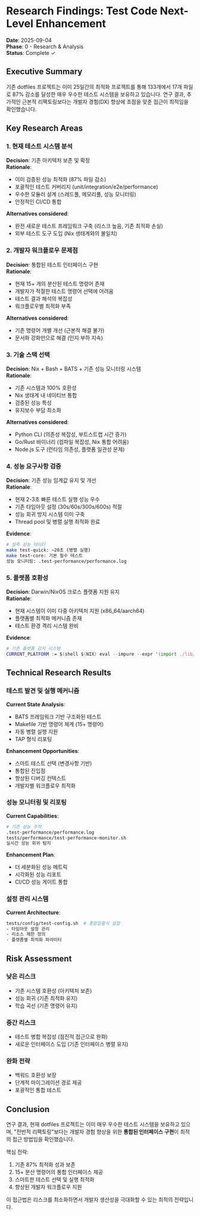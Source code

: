 # Research Findings: Test Code Next-Level Enhancement

**Date**: 2025-09-04  
**Phase**: 0 - Research & Analysis  
**Status**: Complete ✓

## Executive Summary

기존 dotfiles 프로젝트는 이미 25일간의 최적화 프로젝트를 통해 133개에서 17개 파일로 87% 감소를 달성한 매우 우수한 테스트 시스템을 보유하고 있습니다. 연구 결과, 추가적인 근본적 리팩토링보다는 개발자 경험(DX) 향상에 초점을 맞춘 접근이 최적임을 확인했습니다.

## Key Research Areas

### 1. 현재 테스트 시스템 분석

**Decision**: 기존 아키텍처 보존 및 확장  
**Rationale**:

- 이미 검증된 성능 최적화 (87% 파일 감소)
- 포괄적인 테스트 커버리지 (unit/integration/e2e/performance)
- 우수한 모듈러 설계 (스레드풀, 메모리풀, 성능 모니터링)
- 안정적인 CI/CD 통합

**Alternatives considered**:

- 완전 새로운 테스트 프레임워크 구축 (리스크 높음, 기존 최적화 손실)
- 외부 테스트 도구 도입 (Nix 생태계와의 불일치)

### 2. 개발자 워크플로우 문제점

**Decision**: 통합된 테스트 인터페이스 구현  
**Rationale**:

- 현재 15+ 개의 분산된 테스트 명령어 존재
- 개발자가 적절한 테스트 명령어 선택에 어려움
- 테스트 결과 해석의 복잡성
- 워크플로우별 최적화 부족

**Alternatives considered**:

- 기존 명령어 개별 개선 (근본적 해결 불가)
- 문서화 강화만으로 해결 (인지 부하 지속)

### 3. 기술 스택 선택

**Decision**: Nix + Bash + BATS + 기존 성능 모니터링 시스템  
**Rationale**:

- 기존 시스템과 100% 호환성
- Nix 생태계 내 네이티브 통합
- 검증된 성능 특성
- 유지보수 부담 최소화

**Alternatives considered**:

- Python CLI (의존성 복잡성, 부트스트랩 시간 증가)
- Go/Rust 바이너리 (컴파일 복잡성, Nix 통합 어려움)
- Node.js 도구 (런타임 의존성, 플랫폼 일관성 문제)

### 4. 성능 요구사항 검증

**Decision**: 기존 성능 임계값 유지 및 개선  
**Rationale**:

- 현재 2-3초 빠른 테스트 실행 성능 우수
- 기존 타임아웃 설정 (30s/60s/300s/600s) 적절
- 성능 회귀 방지 시스템 이미 구축
- Thread pool 및 병렬 실행 최적화 완료

**Evidence**:

```bash
# 실측 성능 데이터
make test-quick: ~20초 (병렬 실행)
make test-core: 기본 필수 테스트
성능 모니터링: .test-performance/performance.log
```

### 5. 플랫폼 호환성

**Decision**: Darwin/NixOS 크로스 플랫폼 지원 유지  
**Rationale**:

- 현재 시스템이 이미 다중 아키텍처 지원 (x86_64/aarch64)
- 플랫폼별 최적화 메커니즘 존재
- 테스트 환경 격리 시스템 완비

**Evidence**:

```nix
# 기존 플랫폼 감지 시스템
CURRENT_PLATFORM := $(shell $(NIX) eval --impure --expr '(import ./lib/platform-system.nix { system = builtins.currentSystem; }).platform')
```

## Technical Research Results

### 테스트 발견 및 실행 메커니즘

**Current State Analysis**:

- BATS 프레임워크 기반 구조화된 테스트
- Makefile 기반 명령어 체계 (15+ 명령어)
- 자동 병렬 실행 지원
- TAP 형식 리포팅

**Enhancement Opportunities**:

- 스마트 테스트 선택 (변경사항 기반)
- 통합된 진입점
- 향상된 디버깅 컨텍스트
- 개발자별 워크플로우 최적화

### 성능 모니터링 및 리포팅

**Current Capabilities**:

```bash
# 기존 성능 추적
.test-performance/performance.log
tests/performance/test-performance-monitor.sh
실시간 성능 회귀 탐지
```

**Enhancement Plan**:

- 더 세분화된 성능 메트릭
- 시각화된 성능 리포트
- CI/CD 성능 게이트 통합

### 설정 관리 시스템

**Current Architecture**:

```bash
tests/config/test-config.sh  # 중앙집중식 설정
- 타임아웃 설정 관리
- 리소스 제한 정의
- 플랫폼별 최적화 파라미터
```

## Risk Assessment

### 낮은 리스크

- 기존 시스템 호환성 (아키텍처 보존)
- 성능 회귀 (기존 최적화 유지)
- 학습 곡선 (기존 명령어 유지)

### 중간 리스크

- 테스트 병합 복잡성 (점진적 접근으로 완화)
- 새로운 인터페이스 도입 (기존 인터페이스 병렬 유지)

### 완화 전략

- 백워드 호환성 보장
- 단계적 마이그레이션 경로 제공
- 포괄적인 통합 테스트

## Conclusion

연구 결과, 현재 dotfiles 프로젝트는 이미 매우 우수한 테스트 시스템을 보유하고 있으며, "전반적 리팩토링"보다는 개발자 경험 향상을 위한 **통합된 인터페이스 구현**이 최적의 접근 방법임을 확인했습니다.

핵심 전략:

1. 기존 87% 최적화 성과 보존
2. 15+ 분산 명령어의 통합 인터페이스 제공  
3. 스마트한 테스트 선택 및 실행 최적화
4. 향상된 개발자 워크플로우 지원

이 접근법은 리스크를 최소화하면서 개발자 생산성을 극대화할 수 있는 최적의 전략입니다.
